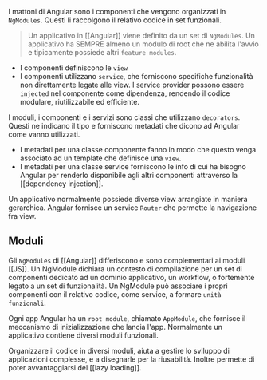 I mattoni di Angular sono i componenti che vengono organizzati in `NgModules`.
Questi li raccolgono il relativo codice in set funzionali.

>Un applicativo in [[Angular]] viene definito da un set di `NgModules`. Un applicativo ha SEMPRE almeno un modulo di root che ne abilita l'avvio e tipicamente possiede altri `feature modules`.

- I componenti definiscono le `view`
- I componenti utilizzano `service`, che forniscono specifiche funzionalità non direttamente legate alle view. I service provider possono essere `injected` nel componente come dipendenza, rendendo il codice modulare, riutilizzabile ed efficiente.

I moduli, i componenti e i servizi sono classi che utilizzano `decorators`. Questi ne indicano il tipo e forniscono metadati che dicono ad Angular come vanno utilizzati.

- I metadati per una classe componente fanno in modo che questo venga associato ad un template che definisce una `view`.
- I metadati per una classe service forniscono le info di cui ha bisogno Angular per renderlo disponibile agli altri componenti attraverso la [[dependency injection]].

Un applicativo normalmente possiede diverse view arrangiate in maniera gerarchica. Angular fornisce un service `Router` che permette la navigazione fra view.

## Moduli

Gli `NgModules` di [[Angular]] differiscono e sono complementari ai moduli [[JS]].
Un NgModule dichiara un contesto di compilazione per un set di componenti dedicato ad un dominio applicativo, un workflow, o fortemente legato a un set di funzionalità. Un NgModule può associare i propri componenti con il relativo codice, come service, a formare `unità funzionali`.

Ogni app Angular ha un `root module`, chiamato `AppModule`, che fornisce il meccanismo di inizializzazione che lancia l'app. Normalmente un applicativo contiene diversi moduli funzionali.

Organizzare il codice in diversi moduli, aiuta a gestire lo sviluppo di applicazioni complesse, e a disegnarle per la riusabilità. Inoltre permette di poter avvantaggiarsi del [[lazy loading]].
